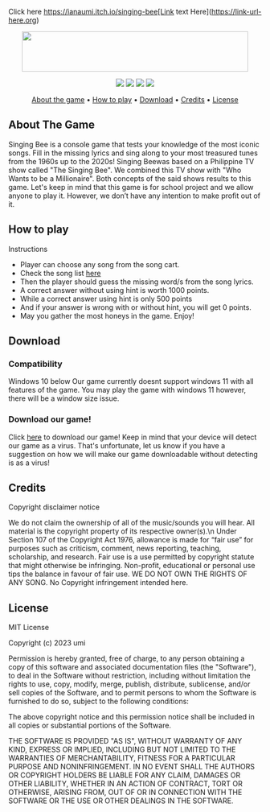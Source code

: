 Click here https://ianaumi.itch.io/singing-bee[Link text Here](https://link-url-here.org)<p align="center">
  <img src="https://github.com/ianaumi/TheSingingBee/blob/development/Illustrations/logo.png" width="450" height="80">
</p>

<p align="center">
  <img src="https://img.shields.io/github/last-commit/ianaumi/TheSingingBee?color=5f7aab">
  <img src="https://img.shields.io/github/languages/code-size/ianaumi/TheSingingBee?color=5f7aab">
  <img src="https://img.shields.io/badge/year level-First-5f7aab">
  <img src="https://img.shields.io/badge/subject-Algorithm%20%26%20Logic%20Formulation-5f7aab">
</p>

<p align="center">
  <a href="#about-the-game">About the game</a> •
  <a href="#how-to-play">How to play</a> •
  <a href="#download">Download</a> •
  <a href="#credits">Credits</a> •
  <a href="#license">License</a>
</p>


## About The Game 
<p>Singing Bee is a console game that tests your knowledge of the most iconic songs. Fill in the missing lyrics and sing along 
to your most treasured tunes from the 1960s up to the 2020s! Singing Beewas based on a Philippine TV show called 
"The Singing Bee". We combined this TV show with "Who Wants to be a Millionaire". Both concepts of the said shows results to this game.
Let's keep in mind that this game is for school project and we allow anyone to play it. However, we don’t have any intention to make profit out of it.</p>

## How to play
Instructions
<br>
+ Player can choose any song from the song cart.
+ Check the song list [here](https://docs.google.com/spreadsheets/d/1nBcuHzsk2_rkpBdw6u6xZ7KzINuozumdy_TV7svBRxI/edit?usp=sharing)
+ Then the player should guess the missing word/s from the song lyrics.
+ A correct answer without using hint is worth 1000 points.
+ While a correct answer using hint is only 500 points
+ And if your answer is wrong with or without hint, you will get 0 points.
+ May you gather the most honeys in the game. Enjoy!

## Download
### Compatibility

Windows 10 below
Our game currently doesnt support windows 11 with all features of the game. 
You may play the game with windows 11 however, there will be a window size issue.

### Download our game!
Click [here](https://ianaumi.itch.io/singing-bee) to download our game!
Keep in mind that your device will detect our game as a virus. That's unfortunate, let us know if 
you have a suggestion on how we will make our game downloadable without detecting is as a virus!

## Credits
<p>
Copyright disclaimer notice

We do not claim the ownership of all of the music/sounds you will hear. All material is the copyright property of its respective owner(s).\n
Under Section 107 of the Copyright Act 1976, allowance is made for “fair use” for purposes such as criticism,
comment, news reporting, teaching, scholarship, and research. Fair use is a use permitted by copyright statute 
that might otherwise be infringing. Non-profit, educational or personal use tips the balance in favour of fair use.
WE DO NOT OWN THE RIGHTS OF ANY SONG. No Copyright infringement intended here.</p>

## License
<p>MIT License

Copyright (c) 2023 umi

Permission is hereby granted, free of charge, to any person obtaining a copy
of this software and associated documentation files (the "Software"), to deal
in the Software without restriction, including without limitation the rights
to use, copy, modify, merge, publish, distribute, sublicense, and/or sell
copies of the Software, and to permit persons to whom the Software is
furnished to do so, subject to the following conditions:

The above copyright notice and this permission notice shall be included in all
copies or substantial portions of the Software.

THE SOFTWARE IS PROVIDED "AS IS", WITHOUT WARRANTY OF ANY KIND, EXPRESS OR
IMPLIED, INCLUDING BUT NOT LIMITED TO THE WARRANTIES OF MERCHANTABILITY,
FITNESS FOR A PARTICULAR PURPOSE AND NONINFRINGEMENT. IN NO EVENT SHALL THE
AUTHORS OR COPYRIGHT HOLDERS BE LIABLE FOR ANY CLAIM, DAMAGES OR OTHER
LIABILITY, WHETHER IN AN ACTION OF CONTRACT, TORT OR OTHERWISE, ARISING FROM,
OUT OF OR IN CONNECTION WITH THE SOFTWARE OR THE USE OR OTHER DEALINGS IN THE
SOFTWARE.</p>
